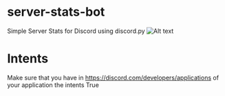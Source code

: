# server-stats-bot
Simple Server Stats for Discord using discord.py
![Alt text](image/Screenshot_20210328_140331.jpg "Server Stats")
# Intents
Make sure that you have in https://discord.com/developers/applications of your application the intents True

